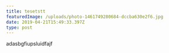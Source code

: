 ```yaml
---
title: tesetstt
featuredImage: /uploads/photo-1461749280684-dccba630e2f6.jpg
date: 2019-04-21T15:49:33.397Z
type: post
---
```

adasbgfiupsluidfajf
